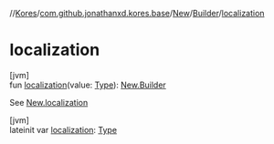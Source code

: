 //[Kores](../../../../index.md)/[com.github.jonathanxd.kores.base](../../index.md)/[New](../index.md)/[Builder](index.md)/[localization](localization.md)

# localization

[jvm]\
fun [localization](localization.md)(value: [Type](https://docs.oracle.com/javase/8/docs/api/java/lang/reflect/Type.html)): [New.Builder](index.md)

See [New.localization](../localization.md)

[jvm]\
lateinit var [localization](localization.md): [Type](https://docs.oracle.com/javase/8/docs/api/java/lang/reflect/Type.html)
